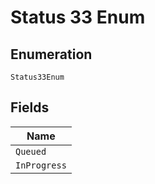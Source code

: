 
# Status 33 Enum

## Enumeration

`Status33Enum`

## Fields

| Name |
|  --- |
| `Queued` |
| `InProgress` |

